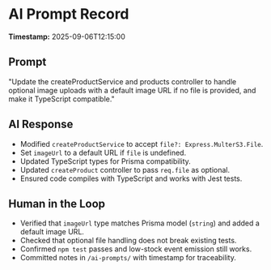 # AI Prompt Record

**Timestamp:** 2025-09-06T12:15:00

## Prompt

"Update the createProductService and products controller to handle optional image uploads with a default image URL if no file is provided, and make it TypeScript compatible."

## AI Response

- Modified `createProductService` to accept `file?: Express.MulterS3.File`.
- Set `imageUrl` to a default URL if `file` is undefined.
- Updated TypeScript types for Prisma compatibility.
- Updated `createProduct` controller to pass `req.file` as optional.
- Ensured code compiles with TypeScript and works with Jest tests.

## Human in the Loop

- Verified that `imageUrl` type matches Prisma model (`string`) and added a default image URL.
- Checked that optional file handling does not break existing tests.
- Confirmed `npm test` passes and low-stock event emission still works.
- Committed notes in `/ai-prompts/` with timestamp for traceability.
